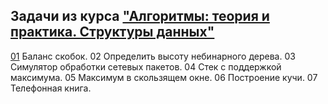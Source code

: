 **Задачи из курса ["Алгоритмы: теория и практика. Структуры данных"](https://stepik.org/course/1547/syllabus)**
----------------------------------------------------------------
[01](https://github.com/megamott/JavaAlgorithms/blob/master/src/stepik_algorithms_structures/Brackets.java) Баланс скобок.
02 Определить высоту небинарного дерева.
03 Симулятор обработки сетевых пакетов.
04 Стек с поддержкой максимума.
05 Максимум в скользящем окне.
06 Построение кучи.
07 Телефонная книга.
